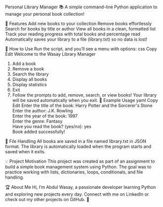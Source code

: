 Personal Library Manager 📚
A simple command-line Python application to manage your personal book collection!

🚀 Features
Add new books to your collection
Remove books effortlessly
Search for books by title or author
View all books in a clean, formatted list
Track your reading progress with total books and percentage read
Automatically saves your library to a file (library.txt) so no data is lost!

📖 How to Use
Run the script, and you’ll see a menu with options:
css
Copy
Edit
Welcome to the Wasay Library Manager  
1. Add a book  
2. Remove a book  
3. Search the library  
4. Display all books  
5. Display statistics  
6. Exit
7. Follow the prompts to add, remove, search, or view books!
Your library will be saved automatically when you exit.
📝 Example Usage
yaml
Copy
Edit
Enter the title of the book: Harry Potter and the Sorcerer's Stone  
Enter the author: J.K. Rowling  
Enter the year of the book: 1997  
Enter the genre: Fantasy  
Have you read the book? (yes/no): yes  
Book added successfully!

📂 File Handling
All books are saved in a file named library.txt in JSON format.
The library is automatically loaded when the program starts and saved when it exits.

💡 Project Motivation
This project was created as part of an assignment to build a simple book management system using Python. The goal was to practice working with lists, dictionaries, loops, conditionals, and file handling.

🏆 About Me
Hi, I’m Abdul Wasay, a passionate developer learning Python and exploring new projects every day. Connect with me on LinkedIn or check out my other projects on GitHub. 🚀
